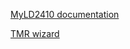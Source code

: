 [MyLD2410 documentation](https://iavorvel.github.io/site/MyLD2410/classMyLD2410.html)

[TMR wizard](http://3.135.225.195/tmrwiz/)

